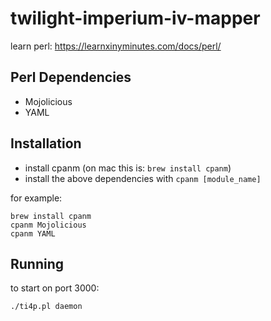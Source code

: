 # twilight-imperium-iv-mapper

learn perl: https://learnxinyminutes.com/docs/perl/

Perl Dependencies
-----------------
* Mojolicious
* YAML

Installation
------------

* install cpanm (on mac this is: `brew install cpanm`)
* install the above dependencies with `cpanm [module_name]`

for example:
```
brew install cpanm
cpanm Mojolicious
cpanm YAML
```

Running
-------

to start on port 3000:
```
./ti4p.pl daemon
```
